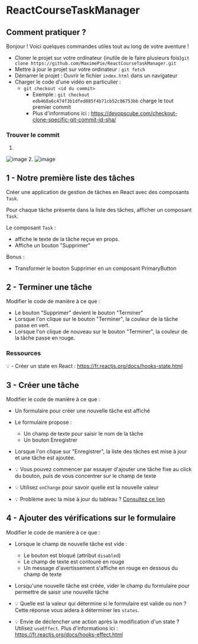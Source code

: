 # ReactCourseTaskManager

## Comment pratiquer ?

Bonjour !
Voici quelques commandes utiles tout au long de votre aventure !

- Cloner le projet sur votre ordinateur (inutile de le faire plusieurs fois)`git clone https://github.com/MaximePie/ReactCourseTaskManager.git`
- Mettre à jour le projet sur votre ordinateur : `git fetch`
- Démarrer le projet : Ouvrir le fichier `index.html` dans un navigateur
- Charger le code d'une vidéo en particulier :
    - `git checkout <id du commit>`
        - Exemple : `git checkout edb468a6c474f3b1dfed885f4b71cb52c86753bb` charge le tout premier commit
        - Plus d'informations ici : https://devopscube.com/checkout-clone-specific-git-commit-id-sha/


### Trouver le commit 
1.
![image](https://user-images.githubusercontent.com/16031936/165256254-bfab5051-f7fe-4b22-8484-0827a670d66c.png)
2.
![image](https://user-images.githubusercontent.com/16031936/165256327-6e083399-32e0-4bc9-bd41-7125ff14e751.png)


## 1 - Notre première liste des tâches

Créer une application de gestion de tâches en React avec des composants `Task`.

Pour chaque tâche présente dans la liste des tâches, afficher un composant `Task`.

Le composant `Task` :
- affiche le texte de la tâche reçue en props.
- Affiche un bouton "Supprimer"

Bonus :
- Transformer le bouton Supprimer en un composant PrimaryButton

## 2 - Terminer une tâche

Modifier le code de manière à ce que : 
- Le bouton "Supprimer" devient le bouton "Terminer"
- Lorsque l'on clique sur le bouton "Terminer", la couleur de la tâche passe en vert. 
- Lorsque l'on clique de nouveau sur le bouton "Terminer", la couleur de la tâche passe en rouge.

### Ressources 
💡 - Créer un state en React : https://fr.reactjs.org/docs/hooks-state.html

## 3 - Créer une tâche 

Modifier le code de manière à ce que :
- Un formulaire pour créer une nouvelle tâche est affiché
- Le formulaire propose :
  - Un champ de texte pour saisir le nom de la tâche 
  - Un bouton Enregistrer
- Lorsque l'on clique sur "Enregistrer", la liste des tâches est mise à jour et une tâche est ajoutée.

- 💡 Vous pouvez commencer par essayer d'ajouter une tâche fixe au click du bouton, puis
de vous concentrer sur le champ de texte
- 💡 Utilisez `onChange` pour savoir quelle est la nouvelle valeur
- 💡 Problème avec la mise à jour du tableau ? [Consultez ce lien](https://www.google.com/search?q=React+update+array+in+state&rlz=1C1CHBF_frFR884FR884&oq=React+update+array+in+state&aqs=chrome..69i57j0i19j69i64l3.7152j0j7&sourceid=chrome&ie=UTF-8)

## 4 - Ajouter des vérifications sur le formulaire 

Modifier le code de manière à ce que : 
- Lorsque le champ de nouvelle tâche est vide : 
  - Le bouton est bloqué (attribut `disabled`)
  - Le champ de texte est contouré en rouge
  - Un message d'avertissement s'affiche en rouge en dessous du champ de texte

- Lorsqu'une nouvelle tâche est créée, vider le champ du formulaire pour permettre de saisir une nouvelle tâche

- 💡 Quelle est la valeur qui détermine si le formulaire est valide ou non ? Cette réponse vous aidera à déterminer les `states`.
- 💡 Envie de déclencher une action après la modification d'un state ? Utilisez `useEffect`. Plus d'informations ici : https://fr.reactjs.org/docs/hooks-effect.html

